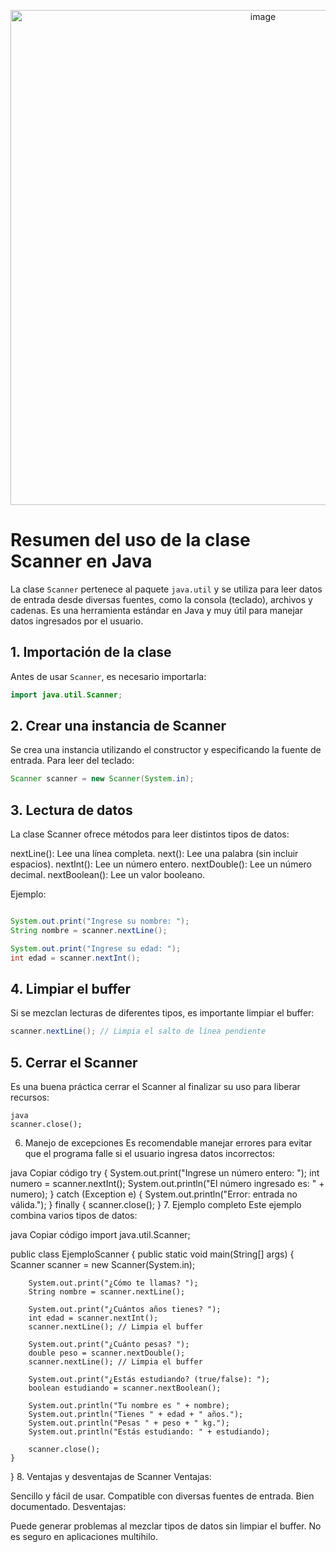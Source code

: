 <p align="center">
  <img width="792" alt="image" src="https://github.com/user-attachments/assets/bf72f843-1d0b-4d3a-b7c8-824be47a0780"/>
</p>

# Resumen del uso de la clase Scanner en Java

La clase `Scanner` pertenece al paquete `java.util` y se utiliza para leer datos de entrada desde diversas fuentes, como la consola (teclado), archivos y cadenas. Es una herramienta estándar en Java y muy útil para manejar datos ingresados por el usuario.

## 1. **Importación de la clase**
Antes de usar `Scanner`, es necesario importarla:
```java
import java.util.Scanner;
```

## 2. **Crear una instancia de Scanner**
Se crea una instancia utilizando el constructor y especificando la fuente de entrada. Para leer del teclado:
```java
Scanner scanner = new Scanner(System.in);
```
## 3. **Lectura de datos**
La clase Scanner ofrece métodos para leer distintos tipos de datos:

nextLine(): Lee una línea completa.
next(): Lee una palabra (sin incluir espacios).
nextInt(): Lee un número entero.
nextDouble(): Lee un número decimal.
nextBoolean(): Lee un valor booleano.

Ejemplo:
```java

System.out.print("Ingrese su nombre: ");
String nombre = scanner.nextLine();

System.out.print("Ingrese su edad: ");
int edad = scanner.nextInt();
```
## 4. **Limpiar el buffer**
Si se mezclan lecturas de diferentes tipos, es importante limpiar el buffer:

```java
scanner.nextLine(); // Limpia el salto de línea pendiente
```

## 5. **Cerrar el Scanner**
Es una buena práctica cerrar el Scanner al finalizar su uso para liberar recursos:
```
java
scanner.close();
```
6. Manejo de excepciones
Es recomendable manejar errores para evitar que el programa falle si el usuario ingresa datos incorrectos:

java
Copiar código
try {
    System.out.print("Ingrese un número entero: ");
    int numero = scanner.nextInt();
    System.out.println("El número ingresado es: " + numero);
} catch (Exception e) {
    System.out.println("Error: entrada no válida.");
} finally {
    scanner.close();
}
7. Ejemplo completo
Este ejemplo combina varios tipos de datos:

java
Copiar código
import java.util.Scanner;

public class EjemploScanner {
    public static void main(String[] args) {
        Scanner scanner = new Scanner(System.in);

        System.out.print("¿Cómo te llamas? ");
        String nombre = scanner.nextLine();

        System.out.print("¿Cuántos años tienes? ");
        int edad = scanner.nextInt();
        scanner.nextLine(); // Limpia el buffer

        System.out.print("¿Cuánto pesas? ");
        double peso = scanner.nextDouble();
        scanner.nextLine(); // Limpia el buffer

        System.out.print("¿Estás estudiando? (true/false): ");
        boolean estudiando = scanner.nextBoolean();

        System.out.println("Tu nombre es " + nombre);
        System.out.println("Tienes " + edad + " años.");
        System.out.println("Pesas " + peso + " kg.");
        System.out.println("Estás estudiando: " + estudiando);

        scanner.close();
    }
}
8. Ventajas y desventajas de Scanner
Ventajas:

Sencillo y fácil de usar.
Compatible con diversas fuentes de entrada.
Bien documentado.
Desventajas:

Puede generar problemas al mezclar tipos de datos sin limpiar el buffer.
No es seguro en aplicaciones multihilo.

